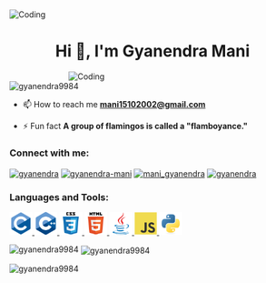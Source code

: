 <img align="center" alt="Coding" width="800" src="https://encrypted-tbn0.gstatic.com/images?q=tbn:ANd9GcRYj-wuZwP084j7zubLlhrojCBXMIn7J6Q75qsOvxBUINO2zFC-sGrSGFyH7KC5HtJ5cw0&usqp=CAU">
<h1 align="center">Hi 👋, I'm Gyanendra Mani</h1>
<!-- <h3 align="center">full stack-web developer from India</h3> -->
<img align="right" alt="Coding" width="400" src="https://img.freepik.com/free-vector/male-programmer-working-computer-office-wall-with-hanging-reminder-stickers-developer-creating-new-software-interface-coding-programming-system-administrator-designer-character_575670-1159.jpg">
<p align="left"> <img src="https://komarev.com/ghpvc/?username=gyanendra9984&label=Profile%20views&color=0e75b6&style=flat" alt="gyanendra9984" /> </p>





- 📫 How to reach me **mani15102002@gmail.com**

- ⚡ Fun fact **A group of flamingos is called a "flamboyance."**

<h3 align="left">Connect with me:</h3>
<p align="left">
<a href="https://twitter.com/gyanendra" target="blank"><img align="center" src="https://raw.githubusercontent.com/rahuldkjain/github-profile-readme-generator/master/src/images/icons/Social/twitter.svg" alt="gyanendra" height="30" width="40" /></a>
<a href="https://www.linkedin.com/in/gyanendra-mani-446059238/" target="blank"><img align="center" src="https://raw.githubusercontent.com/rahuldkjain/github-profile-readme-generator/master/src/images/icons/Social/linked-in-alt.svg" alt="gyanendra-mani" height="30" width="40" /></a>
<a href="https://instagram.com/mani_gyanendra?utm_source=qr&igshid=OGIxMTE0OTdkZA==" target="blank"><img align="center" src="https://raw.githubusercontent.com/rahuldkjain/github-profile-readme-generator/master/src/images/icons/Social/instagram.svg" alt="mani_gyanendra" height="30" width="40" /></a>
<a href="https://www.youtube.com/c/gyanendra" target="blank"><img align="center" src="https://raw.githubusercontent.com/rahuldkjain/github-profile-readme-generator/master/src/images/icons/Social/youtube.svg" alt="gyanendra" height="30" width="40" /></a>
</p>

<h3 align="left">Languages and Tools:</h3>
<p align="left"> <a href="https://www.cprogramming.com/" target="_blank" rel="noreferrer"> <img src="https://raw.githubusercontent.com/devicons/devicon/master/icons/c/c-original.svg" alt="c" width="40" height="40"/> </a> <a href="https://www.w3schools.com/cpp/" target="_blank" rel="noreferrer"> <img src="https://raw.githubusercontent.com/devicons/devicon/master/icons/cplusplus/cplusplus-original.svg" alt="cplusplus" width="40" height="40"/> </a> <a href="https://www.w3schools.com/css/" target="_blank" rel="noreferrer"> <img src="https://raw.githubusercontent.com/devicons/devicon/master/icons/css3/css3-original-wordmark.svg" alt="css3" width="40" height="40"/> </a> <a href="https://www.w3.org/html/" target="_blank" rel="noreferrer"> <img src="https://raw.githubusercontent.com/devicons/devicon/master/icons/html5/html5-original-wordmark.svg" alt="html5" width="40" height="40"/> </a> <a href="https://www.java.com" target="_blank" rel="noreferrer"> <img src="https://raw.githubusercontent.com/devicons/devicon/master/icons/java/java-original.svg" alt="java" width="40" height="40"/> </a> <a href="https://developer.mozilla.org/en-US/docs/Web/JavaScript" target="_blank" rel="noreferrer"> <img src="https://raw.githubusercontent.com/devicons/devicon/master/icons/javascript/javascript-original.svg" alt="javascript" width="40" height="40"/> </a> <a href="https://www.python.org" target="_blank" rel="noreferrer"> <img src="https://raw.githubusercontent.com/devicons/devicon/master/icons/python/python-original.svg" alt="python" width="40" height="40"/> </a> </p>

<p><img align="left" src="https://github-readme-stats.vercel.app/api/top-langs?username=gyanendra9984&show_icons=true&locale=en&layout=compact" alt="gyanendra9984" /></p>

<p>&nbsp;<img align="center" src="https://github-readme-stats.vercel.app/api?username=gyanendra9984&show_icons=true&locale=en" alt="gyanendra9984" /></p>

<p><img align="center" src="https://github-readme-streak-stats.herokuapp.com/?user=gyanendra9984&" alt="gyanendra9984" /></p>
